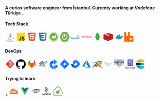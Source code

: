 #### A curios software engineer from İstanbul. Currenty working at Vodefone Türkiye .

#### Tech Stack

<a href="https://www.java.com/tr/"><img alt="java"  src="./icon/language/java.png" width="32" height = "32"></a> <a href="https://www.javascript.com/"><img alt="javascript"  src="./icon/language/js.png" width="32" height = "32"></a> <a href="https://html.com/"><img alt="html"  src="./icon/language/html.png" width="32" height = "32"></a> <a href="https://developer.mozilla.org/en-US/docs/Web/CSS"><img alt="css"  src="./icon/language/css.png" width="32" height = "32"></a>  <a href="https://spring.io/"><img alt="spring"  src="./icon/framework/spring-framework.svg" width="32" height = "32"></a> <a href="https://spring.io/projects"><img alt="spring-boot"  src="./icon/framework/spring-boot.svg" width="32" height = "32"></a> <a href="https://www.mysql.com/"><img alt="mysql"  src="./icon/db/mysql.png" width="32" height = "32"></a>  <a href="https://www.oracle.com/tr"><img alt="oracle"  src="./icon/db/oracle.png" width="32" height = "32"></a> <a href="https://www.mongodb.com/"><img alt="mongodb"  src="./icon//db/mongodb.png" width="32" height = "32"></a> <a href="https://redis.io/"><img alt="redis"  src="./icon/db/redis.png" width="32" height = "32"></a> <a href="https://www.docker.com/"><img alt="docker"  src="./icon/devops/docker.png" width="32" height = "32"></a><a href="https://www.rabbitmq.com/"><img alt="rabbitmq"  src="./icon/framework/rabbitmq.png" width="32" height = "32"></a>

#### DevOps

<a href="https://git-scm.com/" target="_blank"><img alt="git"  src="./icon/devops/git.png" width="32" height = "32"></a> <a href="https://github.com"><img alt="github"  src="./icon/devops/github.png" width="32" height = "32"></a> <a href="https://gitlab.com"><img alt="gitlab"  src="./icon/devops/gitlab.png" width="32" height = "32"></a> <a href="https://tortoisesvn.net/"><img alt="svn"  src="./icon/devops/svn.png" width="32" height = "32"></a> <a href="https://www.atlassian.com/software/bamboo"><img alt="bamboo"  src="./icon/devops/bamboo.png" width="32" height = "32"></a> <a href="https://www.atlassian.com/software/jira"><img alt="jira"  src="./icon/devops/jira.png" width="32" height = "32"></a> <a href="https://www.atlassian.com/software/fisheye"><img alt="fisheye"  src="./icon/devops/fisheye.png" width="32" height = "32"></a> <a href="https://azure.microsoft.com/en-us/services/devops/"><img alt="azure"  src="./icon/devops/azure.png" width="32" height = "32"></a> <a href="http://tomcat.apache.org/"><img alt="tomcat"  src="./icon/devops/tomcat.png" width="32" height = "32"></a> <a href="https://www.wildfly.org/"><img alt="wildfly"  src="./icon/devops/wildfly.png" width="32" height = "32"></a> <a href="https://docs.jboss.org/author/display/AS71/Documentation.html"><img alt="jboss"  src="./icon/devops/jboss7.png" width="32" height = "32"></a> <a href="https://www.heroku.com/about"><img alt="heroku"  src="./icon/devops/heroku.png" width="32" height = "32"></a> <a href="https://www.elastic.co/"><img alt="elasticsearch"  src="./icon/tools/elasticsearch.png" width="32" height = "32"></a>

#### Trying to learn

< <a href="https://aws.amazon.com/tr/"><img alt="aws"  src="./icon/devops/aws.png" width="32" height = "32"></a>  <a href="https://vuejs.org/"><img alt="vue"  src="./icon/framework/vue.png" width="32" height = "32"></a> <a href="https://cassandra.apache.org/_/index.html"><img alt="apache_cassandra"  src="./icon/db/apache_cassandra.png" width="32" height = "32"></a>  <a href="https://kafka.apache.org/"><img alt="kafka"  src="./icon/framework/apache_kafka.png" width="32" height = "32"></a> <a href="https://spring.io/projects"><img alt="spring-cloud"  src="./icon/framework/spring-cloud.svg" width="32" height = "32"></a>
